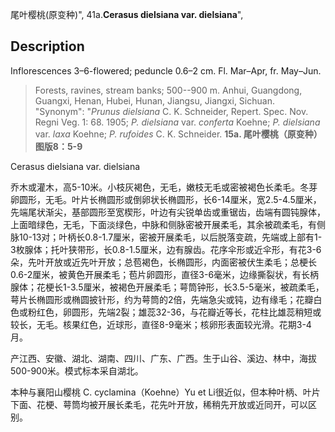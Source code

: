 尾叶樱桃(原变种)",
41a.**Cerasus dielsiana var. dielsiana**",

## Description
Inflorescences 3–6-flowered; peduncle 0.6–2 cm. Fl. Mar–Apr, fr. May–Jun.

> Forests, ravines, stream banks; 500--900 m. Anhui, Guangdong, Guangxi, Henan, Hubei, Hunan, Jiangsu, Jiangxi, Sichuan.
  "Synonym": "*Prunus dielsiana* C. K. Schneider, Repert. Spec. Nov. Regni Veg. 1: 68. 1905; *P. dielsiana* var. *conferta* Koehne; *P. dielsiana* var. *laxa* Koehne; *P. rufoides* C. K. Schneider.
**15a. 尾叶樱桃（原变种）图版8：5-9**

Cerasus dielsiana var. dielsiana

乔木或灌木，高5-10米。小枝灰褐色，无毛，嫩枝无毛或密被褐色长柔毛。冬芽卵圆形，无毛。叶片长椭圆形或倒卵状长椭圆形，长6-14厘米，宽2.5-4.5厘米，先端尾状渐尖，基部圆形至宽楔形，叶边有尖锐单齿或重锯齿，齿端有圆钝腺体，上面暗绿色，无毛，下面淡绿色，中脉和侧脉密被开展柔毛，其余被疏柔毛，有侧脉10-13对；叶柄长0.8-1.7厘米，密被开展柔毛，以后脱落变疏，先端或上部有1-3枚腺体；托叶狭带形，长0.8-1.5厘米，边有腺齿。花序伞形或近伞形，有花3-6朵，先叶开放或近先叶开放；总苞褐色，长椭圆形，内面密被伏生柔毛；总梗长0.6-2厘米，被黄色开展柔毛；苞片卵圆形，直径3-6毫米，边缘撕裂状，有长柄腺体；花梗长1-3.5厘米，被褐色开展柔毛；萼筒钟形，长3.5-5毫米，被疏柔毛，萼片长椭圆形或椭圆披针形，约为萼筒的2倍，先端急尖或钝，边有缘毛；花瓣白色或粉红色，卵圆形，先端2裂；雄蕊32-36，与花瓣近等长，花柱比雄蕊稍短或较长，无毛。核果红色，近球形，直径8-9毫米；核卵形表面较光滑。花期3-4月。

产江西、安徽、湖北、湖南、四川、广东、广西。生于山谷、溪边、林中，海拔500-900米。模式标本采自湖北。

本种与襄阳山樱桃 C. cyclamina（Koehne）Yu et Li很近似，但本种叶柄、叶片下面、花梗、萼筒均被开展长柔毛，花先叶开放，稀稍先开放或近同开，可以区别。
